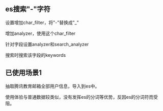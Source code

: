 ## es搜索"-"字符

设置增加char_filter，将"-"替换成"_"

增加analyzer，使用这个char_filter

针对字段设置analyzer和search_analyzer

搜索时搜索该字段的keywords

## 已使用场景1

抽取腾讯教育邮箱全部用户信息，导入到es中。

使用体验与普通数据较类似，没有发挥es的分词等优势，反因es的分词符而受阻。